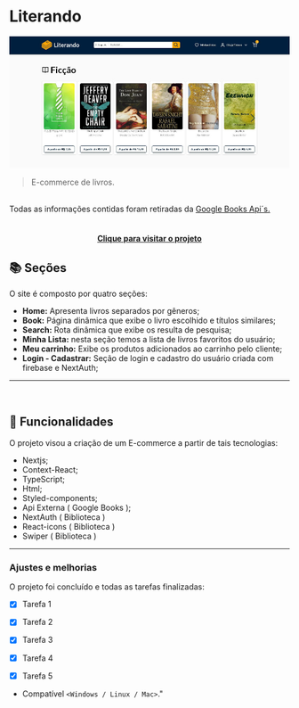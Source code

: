 # Literando

<!---Esses são exemplos. Veja https://shields.io para outras pessoas ou para personalizar este conjunto de escudos. Você pode querer incluir dependências, status do projeto e informações de licença aqui--->

<img src="public/images/read-me.JPG" alt="Literando e-commerce">

> E-commerce de livros.
<br>
Todas as informações contidas foram retiradas da <a href="https://developers.google.com/books"> Google Books Api´s.</a>
<br>

<br>

<h4 align="center"><a href="https://literando.vercel.app/" target="_blank">Clique para visitar o projeto</a></h4>

## 📚 Seções

O site é composto por quatro seções:

- **Home:** Apresenta livros separados por gêneros;
- **Book:** Página dinâmica que exibe o livro escolhido e títulos similares;
- **Search:** Rota dinâmica que exibe os resulta de pesquisa;
- **Minha Lista:** nesta seção temos a lista de livros favoritos do usuário;
- **Meu carrinho:** Exibe os produtos adicionados ao carrinho pelo cliente;
- **Login - Cadastrar:** Seção de login e cadastro do usuário criada com firebase e NextAuth;



---
<br>

## 🚀  Funcionalidades

O projeto visou a criação de um E-commerce a partir de tais tecnologias:

- Nextjs;
- Context-React;
- TypeScript;
- Html;
- Styled-components;
- Api Externa ( Google Books );
- NextAuth ( Biblioteca )
- React-icons ( Biblioteca )
- Swiper ( Biblioteca )

---

### Ajustes e melhorias

O projeto foi concluído e todas as tarefas finalizadas:

- [x] Tarefa 1
- [x] Tarefa 2
- [x] Tarefa 3
- [x] Tarefa 4
- [x] Tarefa 5


* Compatível `<Windows / Linux / Mac>`."

<br>

